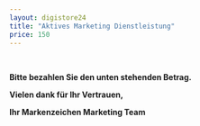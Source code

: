 ```yaml
---
layout: digistore24
title: "Aktives Marketing Dienstleistung"
price: 150
---
```

<p>&#xA0;</p>
<p><strong>Bitte bezahlen Sie den unten stehenden Betrag.</strong></p>
<p><strong>Vielen dank f&#xFC;r Ihr Vertrauen,</strong></p>
<p><strong>Ihr Markenzeichen Marketing Team</strong></p>